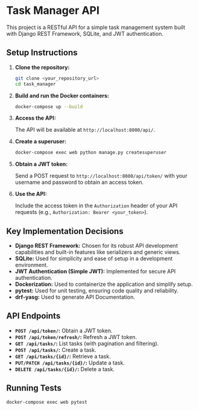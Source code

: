 # Task Manager API

This project is a RESTful API for a simple task management system built with Django REST Framework, SQLite, and JWT authentication.

## Setup Instructions

1.  **Clone the repository:**

    ```bash
    git clone <your_repository_url>
    cd task_manager
    ```

2.  **Build and run the Docker containers:**

    ```bash
    docker-compose up --build
    ```

3.  **Access the API:**

    The API will be available at `http://localhost:8000/api/`.

4.  **Create a superuser:**

    ```bash
    docker-compose exec web python manage.py createsuperuser
    ```

5.  **Obtain a JWT token:**

    Send a POST request to `http://localhost:8000/api/token/` with your username and password to obtain an access token.

6.  **Use the API:**

    Include the access token in the `Authorization` header of your API requests (e.g., `Authorization: Bearer <your_token>`).

## Key Implementation Decisions

* **Django REST Framework:** Chosen for its robust API development capabilities and built-in features like serializers and generic views.
* **SQLite:** Used for simplicity and ease of setup in a development environment.
* **JWT Authentication (Simple JWT):** Implemented for secure API authentication.
* **Dockerization:** Used to containerize the application and simplify setup.
* **pytest:** Used for unit testing, ensuring code quality and reliability.
* **drf-yasg:** Used to generate API Documentation.

## API Endpoints

* **`POST /api/token/`:** Obtain a JWT token.
* **`POST /api/token/refresh/`:** Refresh a JWT token.
* **`GET /api/tasks/`:** List tasks (with pagination and filtering).
* **`POST /api/tasks/`:** Create a task.
* **`GET /api/tasks/{id}/`:** Retrieve a task.
* **`PUT/PATCH /api/tasks/{id}/`:** Update a task.
* **`DELETE /api/tasks/{id}/`:** Delete a task.

## Running Tests

```bash
docker-compose exec web pytest
```

